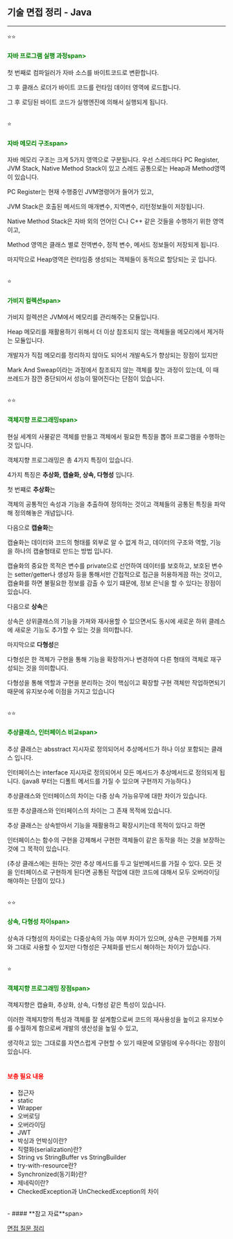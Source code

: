 ## **기술 면접 정리 - Java**
---
⭐⭐
#### <span style="color: green;">**자바 프로그램 실행 과정**span>
첫 번째로 컴파일러가 자바 소스를 바이트코드로 변환합니다.

그 후 클래스 로더가 바이트 코드를 런타임 데이터 영역에 로드합니다.

그 후 로딩된 바이트 코드가 실행엔진에 의해서 실행되게 됩니다.  
</br>

⭐
#### <span style="color: green;">**자바 메모리 구조**span>

자바 메모리 구조는 크게 5가지 영역으로 구분됩니다.
우선 스레드마다 PC Register, JVM Stack, Native Method Stack이 있고 스레드 공통으로는 Heap과 Method영역이 있습니다.

PC Register는 현재 수행중인 JVM명령어가 들어가 있고,

JVM Stack은 호출된 메서드의 매개변수, 지역변수, 리턴정보들이 저장됩니다.

Native Method Stack은 자바 외의 언어인 C나 C++ 같은 것들을 수행하기 위한 영역이고,

Method 영역은 클래스 별로 전역변수, 정적 변수, 메서드 정보들이 저장되게 됩니다.

마지막으로 Heap영역은 런타임중 생성되는 객체들이 동적으로 할당되는 곳 입니다.  
</br>

⭐
#### <span style="color: green;">**가비지 컬렉션**span>

가비지 컬렉션은 JVM에서 메모리를 관리해주는 모듈입니다.

Heap 메모리를 재활용하기 위해서 더 이상 참조되지 않는 객체들을 메모리에서 제거하는 모듈입니다.

개발자가 직접 메모리를 정리하지 않아도 되어서 개발속도가 향상되는 장점이 있지만

Mark And Sweap이라는 과정에서 참조되지 않는 객체를 찾는 과정이 있는데, 이 때 쓰레드가 잠깐 중단되어서 성능이 떨어진다는 단점이 있습니다.  
</br>

⭐⭐
#### <span style="color: green;">**객체지향 프로그래밍**span>

현실 세계의 사물같은 객체를 만들고 객체에서 필요한 특징을 뽑아 프로그램을 수행하는 것 입니다.

객체지향 프로그래밍은 총 4가지 특징이 있습니다.

4가지 특징은 **추상화, 캡슐화, 상속, 다형성** 입니다.

첫 번쨰로 **추상화**는

객체의 공통적인 속성과 기능을 추출하여 정의하는 것이고 객체들의 공통된 특징을 파악해 정의해놓은 개념입니다.

다음으로 **캡슐화**는

캡슐화는 데이터와 코드의 형태를 외부로 알 수 없게 하고, 데이터의 구조와 역할, 기능을 하나의 캡슐형태로 만드는 방법 입니다.

캡슐화의 중요한 목적은 변수를 private으로 선언하여 데이터를 보호하고, 보호된 변수는 setter/getter나 생성자 등을 통해서만 간접적으로 접근을 허용하게끔 하는 것이고, 캡슐화를 하면 불필요한 정보를 감출 수 있기 떄문에, 정보 은닉을 할 수 있다는 장점이 있습니다.

다음으로 **상속**은

상속은 상위클래스의 기능을 가져와 재사용할 수 있으면서도 동시에 새로운 하위 클레스에 새로운 기능도 추가할 수 있는 것을 의미합니다.

마지막으로 **다형성**은

다형성은 한 객체가 구현을 통해 기능을 확장하거나 변경하여 다른 형태의 객체로 재구성되는 것을 의미합니다.

다형성을 통해 역할과 구현을 분리하는 것이 핵심이고 확장할 구현 객체만 작업하면되기 때문에 유지보수에 이점을 가지고 있습니다  
</br>

⭐⭐
#### <span style="color: green;">**추상클래스, 인터페이스 비교**span>

추상 클래스는 absstract 지시자로 정의되어서 추상메서드가 하나 이상 포함되는 클래스 입니다.

인터페이스는 interface 지시자로 정의되어서 모든 메서드가 추상메서드로 정의되게 됩니다. (java8  부터는 디폴트 메서드를 가질 수 있으며 구현까지 가능하다.)

추상클래스와 인터페이스의 차이는 다중 상속 가능유무에 대한 차이가 있습니다.

또한 추상클래스와 인터페이스의 차이는 그 존재 목적에 있습니다.

추상 클래스는 상속받아서 기능을 재활용하고 확장시키는데 목적이 있다고 하면

인터페이스는 함수의 구현을 강제해서 구현한 객체들이 같은 동작을 하는 것을 보장하는 것에 그 목적이 있습니다.

(추상 클래스에는 원하는 것만 추상 메서드를 두고 일반메서드를 가질 수 있다. 모든 것을 인터페이스로 구현하게 된다면 공통된 작업에 대한 코드에 대해서 모두 오버라이딩 해야하는 단점이 있다.)  
</br>

⭐⭐
#### <span style="color: green;">**상속, 다형성 차이**span>

상속과 다형성의 차이로는 다중상속의 가능 여부 차이가 있으며, 상속은 구현체를 가져와 그대로 사용할 수 있지만 다형성은 구체화를 반드시 해야하는 차이가 있습니다.  
</br>

⭐
#### <span style="color: green;">**객체지향 프로그래밍 장점**span>

객체지향은 캡슐화, 추상화, 상속, 다형성 같은 특성이 있습니다.

이러한 객체지향의 특성과 객체를 잘 설계함으로써 코드의 재사용성을 높이고 유지보수를 수월하게 함으로써 개발의 생산성을 높일 수 있고,

생각하고 있는 그대로를 자연스럽게 구현할 수 있기 때문에 모델링에 우수하다는 장점이 있습니다.  
</br>

#### <span style="color: red;">보충 필요 내용</span>
- 접근자
- static
- Wrapper
- 오버로딩
- 오버라이딩
- JWT
- 박싱과 언박싱이란?
- 직렬화(serialization)란?
- String vs StringBuffer vs StringBuilder
- try-with-resource란?
- Synchronized(동기화)란?
- 제네릭이란?
- CheckedException과 UnCheckedException의 차이  
</br>
- 
#### <span style="">**참고 자료**span>

[면접 질문 정리](https://junjangsee.github.io/2019/05/15/interview/interview/)
</br>
</br>
</br>
</br>
